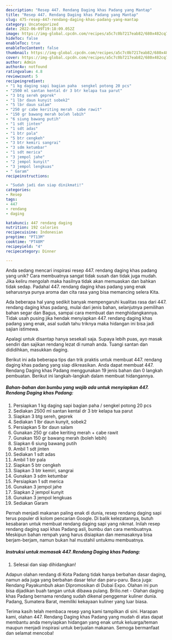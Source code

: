 ```yaml
---
description: "Resep 447. Rendang Daging khas Padang yang Mantap"
title: "Resep 447. Rendang Daging khas Padang yang Mantap"
slug: 475-resep-447-rendang-daging-khas-padang-yang-mantap
category: Uncategorized
date: 2022-06-09T19:18:09.052Z
image: https://img-global.cpcdn.com/recipes/a5c7c0b7217eab82/680x482cq70/447-rendang-daging-khas-padang-foto-resep-utama.jpg
hideToc: false
enableToc: true
enableTocContent: false
thumbnail: https://img-global.cpcdn.com/recipes/a5c7c0b7217eab82/680x482cq70/447-rendang-daging-khas-padang-foto-resep-utama.jpg
cover: https://img-global.cpcdn.com/recipes/a5c7c0b7217eab82/680x482cq70/447-rendang-daging-khas-padang-foto-resep-utama.jpg
author: Admin
authorAv: notfound
ratingvalue: 4.8
reviewcount: 5
recipeingredient:
- "1 kg daging sapi bagian paha  sengkel potong 20 pcs"
- "2500 ml santan kental dr 3 btr kelapa tua parut"
- "3 btg sereh geprek"
- "1 lbr daun kunyit sobek2"
- "5 lbr daun salam"
- "250 gr cabe keriting merah  cabe rawit"
- "150 gr bawang merah boleh lebih"
- "6 siung bawang putih"
- "1 sdt jinten"
- "1 sdt adas"
- "1 btr pala"
- "5 btr cengkeh"
- "3 btr kemiri sangrai"
- "3 sdm ketumbar"
- "1 sdt merica"
- "3 jempol jahe"
- "2 jempol kunyit"
- "3 jempol lengkuas"
- " Garam"
recipeinstructions:

- "Sudah jadi dan siap dinikmati!"
categories:
- Resep
tags:
- 447
- rendang
- daging

katakunci: 447 rendang daging 
nutrition: 192 calories
recipecuisine: Indonesian
preptime: "PT13M"
cooktime: "PT48M"
recipeyield: "4"
recipecategory: Dinner

---
```





Anda sedang mencari inspirasi resep 447. rendang daging khas padang yang unik? Cara membuatnya sangat tidak susah dan tidak juga mudah. Jika keliru mengolah maka hasilnya tidak akan memuaskan dan bahkan tidak sedap. Padahal 447. rendang daging khas padang yang enak seharusnya punya aroma dan cita rasa yang bisa memancing selera Kita.





Ada beberapa hal yang sedikit banyak mempengaruhi kualitas rasa dari 447. rendang daging khas padang, mulai dari jenis bahan, selanjutnya pemilihan bahan segar dan Bagus, sampai cara membuat dan menghidangkannya. Tidak usah pusing jika hendak menyiapkan 447. rendang daging khas padang yang enak,      asal sudah tahu triknya maka hidangan ini bisa jadi sajian istimewa.














Apalagi untuk disantap hanya sesekali saja. Supaya lebih puas, ayo masak sendiri dan sajikan rendang lezat di rumah anda. Tuangi santan dan dididihkan, masukkan daging.






Berikut ini ada beberapa tips dan trik praktis untuk membuat 447. rendang daging khas padang yang siap dikreasikan. Anda dapat membuat 447. Rendang Daging khas Padang menggunakan 19 jenis bahan dan 0 langkah pembuatan. Berikut ini langkah-langkah dalam membuat hidangannya.

<!--inarticleads1-->

##### Bahan-bahan dan bumbu yang wajib ada untuk menyiapkan 447. Rendang Daging khas Padang:

1. Persiapkan 1 kg daging sapi bagian paha / sengkel potong 20 pcs
1. Sediakan 2500 ml santan kental dr 3 btr kelapa tua parut
1. Siapkan 3 btg sereh, geprek
1. Sediakan 1 lbr daun kunyit, sobek2
1. Persiapkan 5 lbr daun salam
1. Gunakan 250 gr cabe keriting merah + cabe rawit
1. Gunakan 150 gr bawang merah (boleh lebih)
1. Siapkan 6 siung bawang putih
1. Ambil 1 sdt jinten
1. Sediakan 1 sdt adas
1. Ambil 1 btr pala
1. Siapkan 5 btr cengkeh
1. Siapkan 3 btr kemiri, sangrai
1. Gunakan 3 sdm ketumbar
1. Persiapkan 1 sdt merica
1. Gunakan 3 jempol jahe
1. Siapkan 2 jempol kunyit
1. Gunakan 3 jempol lengkuas
1. Sediakan  Garam


Pernah menjadi makanan paling enak di dunia, resep rendang daging sapi terus populer di kolom pencarian Google. Di balik kelezatannya, butuh kesabaran untuk membuat rendang daging sapi yang nikmat. Inilah resep rendang daging sapi khas Padang asli, bumbu dan cara membuatnya. Meskipun bahan rempah yang harus disiapkan dan memasaknya bisa berjam-berjam, namun bukan hal mustahil untukmu membuatnya. 

<!--inarticleads2-->

##### Instruksi untuk memasak 447. Rendang Daging khas Padang:


1. Selesai dan siap dihidangkan!

Adapun olahan rendang di Kota Padang tidak hanya berbahan dasar daging, namun ada juga yang berbahan dasar telur dan paru-paru. Baca juga: Rendang Payakumbuh akan Dipromosikan di Dubai Expo. Olahan ini pun bisa dijadikan buah tangan untuk dibawa pulang. Brilio.net - Olahan daging khas Padang bernama rendang sudah dikenal penggemar kuliner dunia. Padang, Sumatera Barat, memiliki kekayaan kuliner yang luar biasa. 

Terima kasih telah membaca resep yang kami tampilkan di sini. Harapan kami, olahan 447. Rendang Daging khas Padang yang mudah di atas dapat membantu anda menyiapkan hidangan yang enak untuk keluarga/teman maupun menjadi inspirasi untuk berjualan makanan. Semoga bermanfaat dan selamat mencoba!
